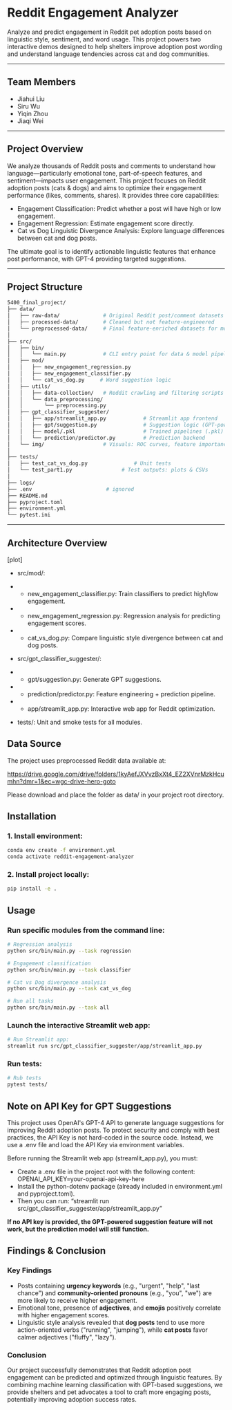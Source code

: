 # Reddit Engagement Analyzer

Analyze and predict engagement in Reddit pet adoption posts based on linguistic style, sentiment, and word usage.
This project powers two interactive demos designed to help shelters improve adoption post wording and understand language tendencies across cat and dog communities.

---

## Team Members

- Jiahui Liu
- Siru Wu
- Yiqin Zhou
- Jiaqi Wei

---

## Project Overview

We analyze thousands of Reddit posts and comments to understand how language—particularly emotional tone, part-of-speech features, and sentiment—impacts user engagement.
This project focuses on Reddit adoption posts (cats & dogs) and aims to optimize their engagement performance (likes, comments, shares).
It provides three core capabilities:

- Engagement Classification: Predict whether a post will have high or low engagement.
- Engagement Regression: Estimate engagement score directly.
- Cat vs Dog Linguistic Divergence Analysis: Explore language differences between cat and dog posts.

The ultimate goal is to identify actionable linguistic features that enhance post performance, with GPT-4 providing targeted suggestions.

---

## Project Structure

```bash
5400_final_project/
├── data/
│   ├── raw-data/              # Original Reddit post/comment datasets
│   ├── processed-data/        # Cleaned but not feature-engineered
│   └── preprocessed-data/     # Final feature-enriched datasets for modeling
│
├── src/
│   ├── bin/
│   │   └── main.py            # CLI entry point for data & model pipelines
│   ├── mod/
│   │   ├── new_engagement_regression.py
│   │   ├── new_engagement_classifier.py
│   │   └── cat_vs_dog.py     # Word suggestion logic
│   ├── utils/
│   │   ├── data-collection/   # Reddit crawling and filtering scripts
│   │   └── data_preprocessing/
│   │       └── preprocessing.py
│   ├── gpt_classifier_suggester/
│   │   ├── app/streamlit_app.py            # Streamlit app frontend
│   │   ├── gpt/suggestion.py               # Suggestion logic (GPT-powered or custom)
│   │   ├── model/.pkl                      # Trained pipelines (.pkl)
│   │   └── prediction/predictor.py         # Prediction backend
│   └── img/                   # Visuals: ROC curves, feature importance, reports
│
├── tests/
│   ├── test_cat_vs_dog.py               # Unit tests
│   └── test_part1.py                # Test outputs: plots & CSVs
│
├── logs/
├── .env                        # ignored
├── README.md
├── pyproject.toml
├── environment.yml
└── pytest.ini
```

---

## Architecture Overview
[plot]
- src/mod/:
- - new_engagement_classifier.py: Train classifiers to predict high/low engagement.
- - new_engagement_regression.py: Regression analysis for predicting engagement scores.
- - cat_vs_dog.py: Compare linguistic style divergence between cat and dog posts.

- src/gpt_classifier_suggester/:
- - gpt/suggestion.py: Generate GPT suggestions.
- - prediction/predictor.py: Feature engineering + prediction pipeline.
- - app/streamlit_app.py: Interactive web app for Reddit optimization.

- tests/: Unit and smoke tests for all modules.

## Data Source

The project uses preprocessed Reddit data available at:

 https://drive.google.com/drive/folders/1kyAefJXVvzBxXt4_EZ2XVnrMzkHcumhn?dmr=1&ec=wgc-drive-hero-goto

 Please download and place the folder as data/ in your project root directory.

## Installation

### 1. Install environment:

```bash
conda env create -f environment.yml
conda activate reddit-engagement-analyzer
```
### 2. Install project locally:

```bash
pip install -e .
```
## Usage 

### Run specific modules from the command line:

```bash
# Regression analysis
python src/bin/main.py --task regression

# Engagement classification
python src/bin/main.py --task classifier

# Cat vs Dog divergence analysis
python src/bin/main.py --task cat_vs_dog

# Run all tasks
python src/bin/main.py --task all
```

### Launch the interactive Streamlit web app:

```bash
# Run Streamlit app:
streamlit run src/gpt_classifier_suggester/app/streamlit_app.py
```
### Run tests:

```bash
# Rub tests
pytest tests/
```

## Note on API Key for GPT Suggestions

This project uses OpenAI's GPT-4 API to generate language suggestions for improving Reddit adoption posts.
To protect security and comply with best practices, the API Key is not hard-coded in the source code.
Instead, we use a .env file and load the API Key via environment variables.

Before running the Streamlit web app (streamlit_app.py), you must:

- Create a .env file in the project root with the following content: OPENAI_API_KEY=your-openai-api-key-here
- Install the python-dotenv package (already included in environment.yml and pyproject.toml).
- Then you can run: “streamlit run src/gpt_classifier_suggester/app/streamlit_app.py”

**If no API key is provided, the GPT-powered suggestion feature will not work, but the prediction model will still function.**

## Findings & Conclusion

### Key Findings

- Posts containing **urgency keywords** (e.g., "urgent", "help", "last chance") and **community-oriented pronouns** (e.g., "you", "we") are more likely to receive higher engagement.
- Emotional tone, presence of **adjectives**, and **emojis** positively correlate with higher engagement scores.
- Linguistic style analysis revealed that **dog posts** tend to use more action-oriented verbs ("running", "jumping"), while **cat posts** favor calmer adjectives ("fluffy", "lazy").

### Conclusion

Our project successfully demonstrates that Reddit adoption post engagement can be predicted and optimized through linguistic features.
By combining machine learning classification with GPT-based suggestions, we provide shelters and pet advocates a tool to craft more engaging posts,
potentially improving adoption success rates.
